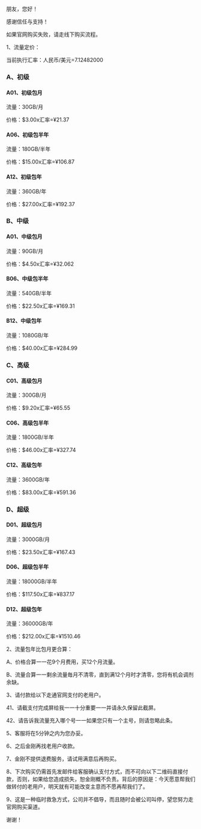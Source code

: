 朋友，您好！

感谢信任与支持！

如果官网购买失败，请走线下购买流程。

1、流量定价：

当前执行汇率：人民币/美元=7.12482000

### A、初级

#### A01、初级包月

流量：30GB/月

价格：$3.00x汇率=¥21.37

#### A06、初级包半年

流量：180GB/半年

价格：$15.00x汇率=¥106.87

#### A12、初级包年

流量：360GB/年

价格：$27.00x汇率=¥192.37

### B、中级

#### A01、中级包月

流量：90GB/月

价格：$4.50x汇率=¥32.062

#### B06、中级包半年

流量：540GB/半年

价格：$22.50x汇率=¥169.31

#### B12、中级包年

流量：1080GB/年

价格：$40.00x汇率=¥284.99

### C、高级

#### C01、高级包月

流量：300GB/月

价格：$9.20x汇率=¥65.55

#### C06、高级包半年

流量：1800GB/半年

价格：$46.00x汇率=¥327.74

#### C12、高级包年

流量：3600GB/年

价格：$83.00x汇率=¥591.36

### D、超级

#### D01、超级包月

流量：3000GB/月

价格：$23.50x汇率=¥167.43

#### D06、超级包半年

流量：18000GB/半年

价格：$117.50x汇率=¥837.17

#### D12、超级包年

流量：36000GB/年

价格：$212.00x汇率=¥1510.46


2、流量包年比包月更合算：

A、价格合算一一花9个月费用，买12个月流量。

B、流量合算一一剩余流量毎月不清零，直到满12个月时才清零，您将有机会调剂余缺。

3、请付款给以下走通官网支付的老用户。

41、请截支付完成屏给我一一十分重要一一并请永久保留此截屏。

42、请告诉我流量充入哪个号一一如果您只有一个主号，则请忽略此条。

5、客服将在5分钟之内为您办妥。

6、之后金刚再找老用户收款。

7、金刚不提供退费服务，请试用满意后再购买。

8、下次购买仍需首先发邮件给客服确认支付方式，而不可向以下二维码直接付款，否则，如果给您造成损失，恕金刚概不负责。背后的原因是：今天愿意帮我们做转付的老用户，明天就有可能改变主意而不愿再帮我们了。

9、这是一种临时救急方式，公司并不倡导，而且随时会被公司叫停，望您努力走官网购买渠道。

谢谢！
